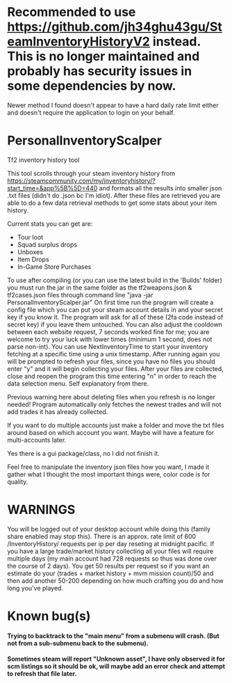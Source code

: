 # Recommended to use https://github.com/jh34ghu43gu/SteamInventoryHistoryV2 instead. This is no longer maintained and probably has security issues in some dependencies by now.
Newer method I found doesn't appear to have a hard daily rate limit either and doesn't require the application to login on your behalf. 

# PersonalInventoryScalper
 Tf2 inventory history tool

 This tool scrolls through your steam inventory history from https://steamcommunity.com/my/inventoryhistory/?start_time=&app%5B%5D=440 and formats all the results into smaller json .txt files (didn't do .json bc I'm idiot). After these files are retrieved you are able to do a few data retrieval methods to get some stats about your item history.
 
 Current stats you can get are:
 * Tour loot
 * Squad surplus drops
 * Unboxes
 * Item Drops
 * In-Game Store Purchases
 
 To use after compiling (or you can use the latest build in the 'Builds' folder) you must run the jar in the same folder as the tf2weapons.json & tf2cases.json files through command line "java -jar PersonalInventoryScalper.jar" On first time run the program will create a config file which you can put your steam account details in and your secret key if you know it. The program will ask for all of these (2fa code instead of secret key) if you leave them untouched. You can also adjust the cooldown between each website request, 7 seconds worked fine for me; you are welcome to try your luck with lower times (minimum 1 second, does not parse non-int). You can use NextInventoryTime to start your inventory fetching at a specific time using a unix timestamp. After running again you will be prompted to refresh your files, since you have no files you should enter "y" and it will begin collecting your files. After your files are collected, close and reopen the program this time entering "n" in order to reach the data selection menu. Self explanatory from there.
 
 Previous warning here about deleting files when you refresh is no longer needed! Program automatically only fetches the newest trades and will not add trades it has already collected.
 
 If you want to do multiple accounts just make a folder and move the txt files around based on which account you want. Maybe will have a feature for multi-accounts later.
 
 Yes there is a gui package/class, no I did not finish it.
 
 
 Feel free to manipulate the inventory json files how you want, I made it gather what I thought the most important things were, color code is for quality. 
 
 # WARNINGS
 You will be logged out of your desktop account while doing this (family share enabled may stop this).
 There is an approx. rate limit of 600 /InventoryHistory/ requests per ip per day reseting at midnight pacific. If you have a large trade/market history collecting all your files will require multiple days (my main account had 728 requests so thus was done over the course of 2 days). You get 50 results per request so if you want an estimate do your (trades + market history + mvm mission count)/50 and then add another 50-200 depending on how much crafting you do and how long you've played.
 
 # Known bug(s)
 #### Trying to backtrack to the "main menu" from a submenu will crash. (But not from a sub-submenu back to the submenu).
 #### Sometimes steam will report "Unknown asset", I have only observed it for scm listings so it should be ok, will maybe add an error check and attempt to refresh that file later.
